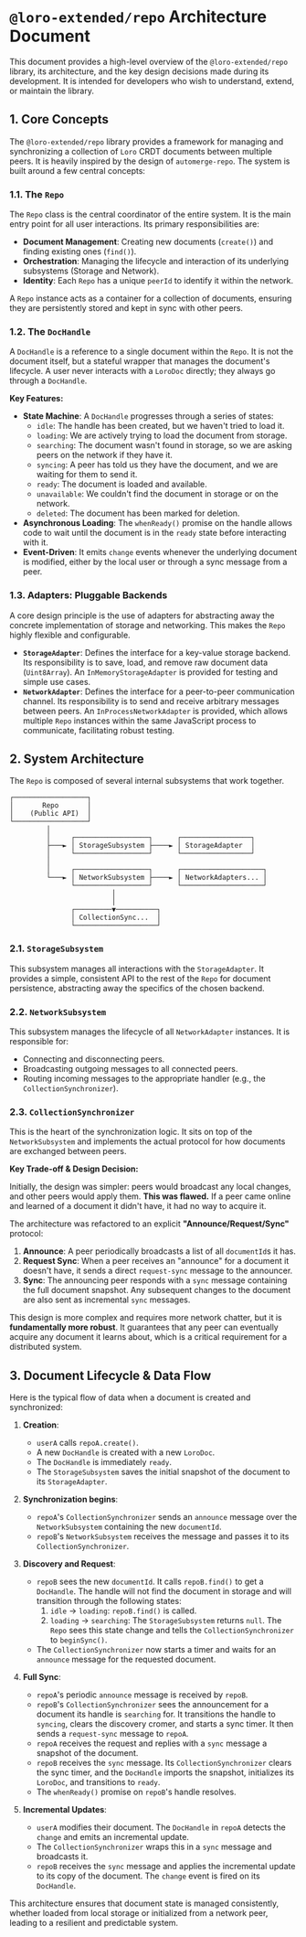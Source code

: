 # `@loro-extended/repo` Architecture Document

This document provides a high-level overview of the `@loro-extended/repo` library, its architecture, and the key design decisions made during its development. It is intended for developers who wish to understand, extend, or maintain the library.

## 1. Core Concepts

The `@loro-extended/repo` library provides a framework for managing and synchronizing a collection of `Loro` CRDT documents between multiple peers. It is heavily inspired by the design of `automerge-repo`. The system is built around a few central concepts:

### 1.1. The `Repo`

The `Repo` class is the central coordinator of the entire system. It is the main entry point for all user interactions. Its primary responsibilities are:

- **Document Management**: Creating new documents (`create()`) and finding existing ones (`find()`).
- **Orchestration**: Managing the lifecycle and interaction of its underlying subsystems (Storage and Network).
- **Identity**: Each `Repo` has a unique `peerId` to identify it within the network.

A `Repo` instance acts as a container for a collection of documents, ensuring they are persistently stored and kept in sync with other peers.

### 1.2. The `DocHandle`

A `DocHandle` is a reference to a single document within the `Repo`. It is not the document itself, but a stateful wrapper that manages the document's lifecycle. A user never interacts with a `LoroDoc` directly; they always go through a `DocHandle`.

**Key Features:**

- **State Machine**: A `DocHandle` progresses through a series of states:
  - `idle`: The handle has been created, but we haven't tried to load it.
  - `loading`: We are actively trying to load the document from storage.
  - `searching`: The document wasn't found in storage, so we are asking peers on the network if they have it.
  - `syncing`: A peer has told us they have the document, and we are waiting for them to send it.
  - `ready`: The document is loaded and available.
  - `unavailable`: We couldn't find the document in storage or on the network.
  - `deleted`: The document has been marked for deletion.
- **Asynchronous Loading**: The `whenReady()` promise on the handle allows code to wait until the document is in the `ready` state before interacting with it.
- **Event-Driven**: It emits `change` events whenever the underlying document is modified, either by the local user or through a sync message from a peer.

### 1.3. Adapters: Pluggable Backends

A core design principle is the use of adapters for abstracting away the concrete implementation of storage and networking. This makes the `Repo` highly flexible and configurable.

- **`StorageAdapter`**: Defines the interface for a key-value storage backend. Its responsibility is to save, load, and remove raw document data (`Uint8Array`). An `InMemoryStorageAdapter` is provided for testing and simple use cases.
- **`NetworkAdapter`**: Defines the interface for a peer-to-peer communication channel. Its responsibility is to send and receive arbitrary messages between peers. An `InProcessNetworkAdapter` is provided, which allows multiple `Repo` instances within the same JavaScript process to communicate, facilitating robust testing.

## 2. System Architecture

The `Repo` is composed of several internal subsystems that work together.

```
┌──────────────────┐
│       Repo       │
│    (Public API)  │
└──────────────────┘
         │
         │     ┌──────────────────┐      ┌─────────────────┐
         ├───► │ StorageSubsystem ├────► │ StorageAdapter  │
         │     └──────────────────┘      └─────────────────┘
         │
         │     ┌──────────────────┐      ┌────────────────────┐
         └───► │ NetworkSubsystem ├────► │ NetworkAdapters... │
               └──────────────────┘      └────────────────────┘
                         │
                         │
               ┌─────────▼──────────┐
               │ CollectionSync...  │
               └────────────────────┘
```

### 2.1. `StorageSubsystem`

This subsystem manages all interactions with the `StorageAdapter`. It provides a simple, consistent API to the rest of the `Repo` for document persistence, abstracting away the specifics of the chosen backend.

### 2.2. `NetworkSubsystem`

This subsystem manages the lifecycle of all `NetworkAdapter` instances. It is responsible for:

- Connecting and disconnecting peers.
- Broadcasting outgoing messages to all connected peers.
- Routing incoming messages to the appropriate handler (e.g., the `CollectionSynchronizer`).

### 2.3. `CollectionSynchronizer`

This is the heart of the synchronization logic. It sits on top of the `NetworkSubsystem` and implements the actual protocol for how documents are exchanged between peers.

**Key Trade-off & Design Decision:**

Initially, the design was simpler: peers would broadcast any local changes, and other peers would apply them. **This was flawed.** If a peer came online and learned of a document it didn't have, it had no way to acquire it.

The architecture was refactored to an explicit **"Announce/Request/Sync"** protocol:

1.  **Announce**: A peer periodically broadcasts a list of all `documentId`s it has.
2.  **Request Sync**: When a peer receives an "announce" for a document it doesn't have, it sends a direct `request-sync` message to the announcer.
3.  **Sync**: The announcing peer responds with a `sync` message containing the full document snapshot. Any subsequent changes to the document are also sent as incremental `sync` messages.

This design is more complex and requires more network chatter, but it is **fundamentally more robust**. It guarantees that any peer can eventually acquire any document it learns about, which is a critical requirement for a distributed system.

## 3. Document Lifecycle & Data Flow

Here is the typical flow of data when a document is created and synchronized:

1.  **Creation**:

    - `userA` calls `repoA.create()`.
    - A new `DocHandle` is created with a new `LoroDoc`.
    - The `DocHandle` is immediately `ready`.
    - The `StorageSubsystem` saves the initial snapshot of the document to its `StorageAdapter`.

2.  **Synchronization begins**:

    - `repoA`'s `CollectionSynchronizer` sends an `announce` message over the `NetworkSubsystem` containing the new `documentId`.
    - `repoB`'s `NetworkSubsystem` receives the message and passes it to its `CollectionSynchronizer`.

3.  **Discovery and Request**:

    - `repoB` sees the new `documentId`. It calls `repoB.find()` to get a `DocHandle`. The handle will not find the document in storage and will transition through the following states:
        1. `idle` -> `loading`: `repoB.find()` is called.
        2. `loading` -> `searching`: The `StorageSubsystem` returns `null`. The `Repo` sees this state change and tells the `CollectionSynchronizer` to `beginSync()`.
    - The `CollectionSynchronizer` now starts a timer and waits for an `announce` message for the requested document.

4.  **Full Sync**:

    - `repoA`'s periodic `announce` message is received by `repoB`.
    - `repoB`'s `CollectionSynchronizer` sees the announcement for a document its handle is `searching` for. It transitions the handle to `syncing`, clears the discovery cromer, and starts a sync timer. It then sends a `request-sync` message to `repoA`.
    - `repoA` receives the request and replies with a `sync` message a snapshot of the document.
    - `repoB` receives the `sync` message. Its `CollectionSynchronizer` clears the sync timer, and the `DocHandle` imports the snapshot, initializes its `LoroDoc`, and transitions to `ready`.
    - The `whenReady()` promise on `repoB`'s handle resolves.

5.  **Incremental Updates**:
    - `userA` modifies their document. The `DocHandle` in `repoA` detects the `change` and emits an incremental update.
    - The `CollectionSynchronizer` wraps this in a `sync` message and broadcasts it.
    - `repoB` receives the `sync` message and applies the incremental update to its copy of the document. The `change` event is fired on its `DocHandle`.

This architecture ensures that document state is managed consistently, whether loaded from local storage or initialized from a network peer, leading to a resilient and predictable system.
